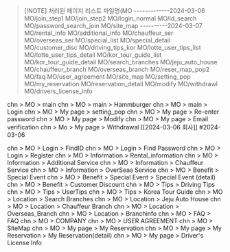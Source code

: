 
> [!NOTE] 처리된 페이지 리스트 파일명(MO 
> -------------2024-03-06
> MO/join_step1
> MO/join_step2
> MO/login_normal
> MO/id_search
> MO/password_search_join
> MO/site_map
> ----------2024-03-07
> MO/rental_info
> MO/additional_info
> MO/chauffeur_ser
> MO/overseas_ser
> MO/special_list
> MO/special_detail
> MO/customer_disc
> MO/driving_tips_kor
> MO/lotte_user_tips_list
> MO/lotte_user_tips_detail
> MO/kor_tour_guide_list
> MO/kor_tour_guide_detail
> MO/search_branches
> MO/jeju_auto_house
> MO/chauffeur_branch
> MO/overseas_branch
> MO/reser_map_pop2
> MO/faq
> MO/user_agreement
> MO/site_map
> MO/setting_pop
> MO/my_reservation
> MO/reservation_detail
> MO/modify
> MO/withdrawl
> MO/drivers_license_info

chn > MO > main
chn > MO > main > Hammburger 
chn > MO > main > Login
chn > MO > My page > setting_pop
chn > MO > My page > Re-enter password
chn > MO > My page > Modify
chn > MO > My page > Email verification
chn > Mo > My page > Withdrawal
[[2024-03-06 회사]]
#2024-03-06

chn > MO > Login > FindID
chn > MO > Login > Find Password
chn > MO > Login > Register
chn > MO > Information > Rental_information
chn > MO > Information > Additional Service
chn > MO > Information > Chauffeur Service
chn > MO > Information > OverSeas Service
chn > MO > Benefit > Special Event
chn > MO > Benefit > Special Event > Special Event (detail)
chn > MO > Benefit > Customer Discount
chn > MO > Tips > Driving Tips
chn > MO > Tips > UserTips
chn > MO > Tips > Korea Tour Guide
chn > MO > Location > Search Branches
chn > MO > Location > Jeju Auto House
chn > MO > Location > Chauffeur Branch
chn > MO > Location > Overseas_Branch
chn > MO > Location > Branchinfo
chn > MO > FAQ > FAQ
chn > MO > COMPANY
chn > MO > USER AGREEMENT
chn > MO > SiteMap
chn > MO > My page > My Reservation
chn > MO > My page > My Reservation > My Reservation(detail)
chn > MO > My page > Driver's License Info

